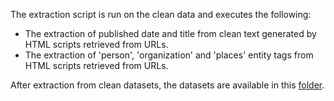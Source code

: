 The extraction script is run on the clean data and executes the following:

- The extraction of published date and title from clean text generated by HTML scripts retrieved from URLs.
- The extraction of 'person', 'organization' and 'places' entity tags from HTML scripts retrieved from URLs.

After extraction from clean datasets, the datasets are available in this [folder](https://github.com/psjprajna/Data-Tagging-via-Content-and-Standards/tree/main/Data%20Extraction/Datasets_after_extraction).
